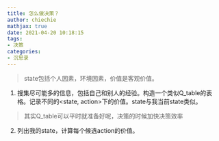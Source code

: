 ```yaml
---
title: 怎么做决策？
author: chiechie
mathjax: true
date: 2021-04-20 10:18:15
tags:
- 决策
categories: 
- 沉思录
---
```


> state包括个人因素，环境因素，价值是客观价值。

1. 搜集尽可能多的信息，包括自己和别人的经验。构造一个类似Q_table的表格。记录不同的<state, action>下的价值。state与我当前state类似。
  > 其实Q_table可以平时就准备好呢，决策的时候加快决策效率
2. 列出我的state，计算每个候选action的价值。

